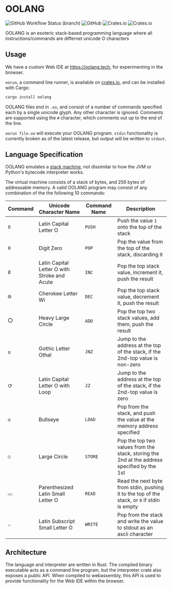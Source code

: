 # OOLANG
![GitHub Workflow Status (branch)](https://img.shields.io/github/workflow/status/RNM-Enterprises/oolang/CI/main?style=for-the-badge)
![GitHub](https://img.shields.io/github/license/RNM-Enterprises/oolang?style=for-the-badge)
![Crates.io](https://img.shields.io/crates/d/OOLANG?style=for-the-badge)
![Crates.io](https://img.shields.io/crates/v/OOLANG?style=for-the-badge)

OOLANG is an esoteric stack-based programming language where all instructions/commands are differnet unicode O characters

## Usage

We have a custom Web IDE at <https://oolang.tech>, for experimenting in the browser.

`oorun`, a command line runner, is available on [crates.io](https://crates.io/crates/OOLANG), and can be installed with Cargo:

```rust
cargo install oolang
```

OOLANG files end in `.oo`, and consist of a number of commands specified each by a single unicode glyph. Any other character is ignored. Comments are supported using the `#` character, which comments out up to the end of the line.

`oorun file.oo` will execute your OOLANG program. `stdin` functionality is currently broken as of the latest release, but output will be written to `stdout`.

## Language Specification

OOLANG emulates a [stack machine](https://en.wikipedia.org/wiki/Stack_machine), not dissimilar to how the JVM or Python's bytecode interpreter works.

The virtual machine consists of a stack of bytes, and 256 bytes of addressable memory. A valid OOLANG program may consist of any combination of the the following 10 commands:

| Command | Unicode Character Name                       | Command Name | Description                                                                                 |
| ------- | -------------------------------------------- | ------------ | ------------------------------------------------------------------------------------------- |
| `O`     | Latin Capital Letter O                       | `PUSH`       | Push the value `1` onto the top of the stack                                                |
| `0`     | Digit Zero                                   | `POP`        | Pop the value from the top of the stack, discarding it                                      |
| `Ǿ`     | Latin Capital Letter O with Stroke and Acute | `INC`        | Pop the top stack value, increment it, push the result                                      |
| `Ꮻ`     | Cherokee Letter Wi                           | `DEC`        | Pop the top stack value, decrement it, push the result                                      |
| `⭕`    | Heavy Large Circle                           | `ADD`        | Pop the top two stack values, add them, push the result                                     |
| `𐍉`     | Gothic Letter Othal                          | `JNZ`        | Jump to the address at the top of the stack, if the 2nd-top value is non-zero               |
| `Ꝍ`     | Latin Capital Letter O with Loop             | `JZ`         | Jump to the address at the top of the stack, if the 2nd-top value is zero                   |
| `◎`     | Bullseye                                     | `LOAD`       | Pop from the stack, and push the value at the memory address specified                      |
| `◯`     | Large Circle                                 | `STORE`      | Pop the top two values from the stack, storing the 2nd at the address specified by the 1st  |
| `⒪`     | Parenthesized Latin Small Letter O           | `READ`       | Read the next byte from stdin, pushing it to the top of the stack, or `0` if stdin is empty |
| `ₒ`     | Latin Subscript Small Letter O               | `WRITE`      | Pop from the stack and write the value to stdout as an ascii character                       |

## Architecture

The language and interpreter are written in Rust. The compiled binary executable acts as a command line program, but the interpreter crate also exposes a public API. When compiled to webassembly, this API is used to provide functionality for the Web IDE within the browser.
